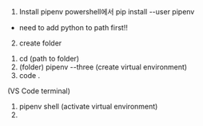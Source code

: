 1) Install pipenv
powershell에서 
pip install --user pipenv
* need to add python to path first!!

2) create folder
1. cd (path to folder)
2. (folder) pipenv --three (create virtual environment)
3. code .

(VS Code terminal)
1. pipenv shell (activate virtual environment)
2. 
